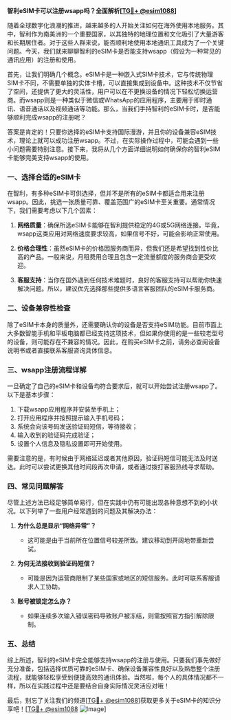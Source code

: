 **智利eSIM卡可以注册wsapp吗？全面解析[[TG💪+ @esim1088](https://t.me/s/esim1088)]**

随着全球数字化浪潮的推进，越来越多的人开始关注如何在海外使用本地服务。其中，智利作为南美洲的一个重要国家，以其独特的地理位置和文化吸引了大量游客和长期居住者。对于这些人群来说，能否顺利地使用本地通讯工具成为了一个关键问题。今天，我们就来聊聊智利的eSIM卡是否能支持wsapp（假设为一种常见的通讯应用）的注册和使用。

首先，让我们明确几个概念。eSIM卡是一种嵌入式SIM卡技术，它与传统物理SIM卡不同，不需要单独的实体卡槽，可以直接集成到设备中。这种技术不仅节省了空间，还提供了更大的灵活性，用户可以在不更换设备的情况下轻松切换运营商。而wsapp则是一种类似于微信或WhatsApp的应用程序，主要用于即时通讯、语音通话以及视频通话等功能。那么，当我们手持智利的eSIM卡时，是否能够顺利完成wsapp的注册呢？

答案是肯定的！只要你选择的eSIM卡支持国际漫游，并且你的设备兼容eSIM技术，理论上就可以成功注册wsapp。不过，在实际操作过程中，可能会遇到一些小问题需要特别注意。接下来，我将从几个方面详细说明如何确保你的智利eSIM卡能够完美支持wsapp的使用。

### 一、选择合适的eSIM卡

在智利，有多种eSIM卡可供选择，但并不是所有的eSIM卡都适合用来注册wsapp。因此，挑选一张质量可靠、覆盖范围广的eSIM卡至关重要。通常情况下，我们需要考虑以下几个因素：

1. **网络质量**：确保所选eSIM卡能够在智利提供稳定的4G或5G网络连接。毕竟，wsapp这类应用对网络速度要求较高，如果信号不好，可能会影响正常使用。
   
2. **价格合理性**：虽然eSIM卡的价格因服务商而异，但我们还是希望找到性价比高的产品。一般来说，月租费用合理且包含一定流量额度的服务商会更受欢迎。

3. **客服支持**：当你在国外遇到任何技术难题时，良好的客服支持可以帮助你快速解决问题。所以，建议优先选择那些提供多语言客服团队的eSIM卡服务商。

### 二、设备兼容性检查

除了eSIM卡本身的质量外，还需要确认你的设备是否支持eSIM功能。目前市面上大多数智能手机和平板电脑都已经支持这项技术，但如果你使用的是一些较老型号的设备，则可能存在不兼容的情况。因此，在购买eSIM卡之前，请务必查阅设备说明书或者直接联系客服咨询具体信息。

### 三、wsapp注册流程详解

一旦确定了自己的eSIM卡和设备均符合要求后，就可以开始尝试注册wsapp了。以下是基本步骤：

1. 下载wsapp应用程序并安装至手机上；
2. 打开应用程序并按照提示输入手机号码；
3. 系统会向该号码发送验证码短信，等待接收；
4. 输入收到的验证码完成验证；
5. 设置个人信息及隐私设置即可开始使用。

需要注意的是，有时候由于网络延迟或者其他原因，验证码短信可能无法及时送达。此时可以尝试更换其他时间段再次申请，或者通过拨打客服热线寻求帮助。

### 四、常见问题解答

尽管上述方法已经足够简单易行，但在实践中仍有可能出现各种意想不到的小状况。以下列举了一些用户经常遇到的问题及其解决办法：

1. **为什么总是显示“网络异常”？**
   - 这可能是由于当前所在位置信号较差所致。建议移动到开阔地带重新尝试。

2. **为何无法接收到验证码短信？**
   - 可能是因为运营商限制了某些国家或地区的短信服务。此时可联系客服请求人工协助。

3. **账号被锁定怎么办？**
   - 如果连续多次输入错误密码导致账户被冻结，则需按照官方指引解除限制。

### 五、总结

综上所述，智利的eSIM卡完全能够支持wsapp的注册与使用。只要我们事先做好充分准备，包括选择优质可靠的eSIM卡、确保设备兼容性良好以及熟悉整个注册流程，就能够轻松享受到便捷高效的通讯体验。当然啦，每个人的具体情况都不一样，所以在实践过程中还是要结合自身实际情况灵活应对哦！

最后，别忘了关注我们的频道[[TG💪+ @esim1088](https://t.me/s/esim1088)]获取更多关于eSIM卡的知识分享吧！[[TG💪+ @esim1088](https://t.me/s/esim1088) ![Image](https://i.postimg.cc/4NQfJmqS/Snipaste-2025-05-13-00-14-12.png)]